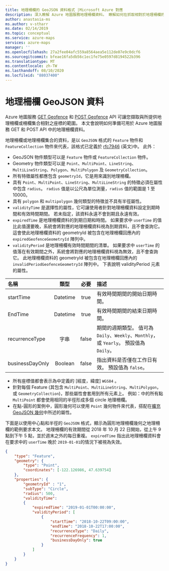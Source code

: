 ```yaml
---
title: 地理柵欄的 GeoJSON 資料格式 |Microsoft Azure 對應
description: 深入瞭解 Azure 地圖服務地理柵欄資料。 瞭解如何在抓取相對於地理柵欄的座標位置時，使用 GET 地理柵欄和 POST 地理柵欄 Api。
author: anastasia-ms
ms.author: v-stharr
ms.date: 02/14/2019
ms.topic: conceptual
ms.service: azure-maps
services: azure-maps
manager: ''
ms.openlocfilehash: 27a2fee04afc559a8564aea5e112de07e9c0dcf6
ms.sourcegitcommit: bfeae16fa5db56c1ec1fe75e0597d8194522b396
ms.translationtype: MT
ms.contentlocale: zh-TW
ms.lasthandoff: 08/10/2020
ms.locfileid: "88037400"
---
```

# <a name="geofencing-geojson-data"></a>地理柵欄 GeoJSON 資料

Azure 地圖服務 [GET Geofence](/rest/api/maps/spatial/getgeofence) 和 [POST Geofence](/rest/api/maps/spatial/postgeofence) API 可讓您擷取與所提供地理柵欄或柵欄集合相對之座標的範圍。 本文會說明如何準備可用於 Azure 地圖服務 GET 和 POST API 中的地理柵欄資料。

地理柵欄或地理柵欄集合的資料，是以 `GeoJSON` 格式的 `Feature` 物件和 `FeatureCollection` 物件來代表，該格式已定義於 [rfc7946](https://tools.ietf.org/html/rfc7946) \(英文\)中。 此外：

* GeoJSON 物件類型可以是 `Feature` 物件或 `FeatureCollection` 物件。
* Geometry 物件類型可以是 `Point`、`MultiPoint`、`LineString`、`MultiLineString`、`Polygon`、`MultiPolygon` 及 `GeometryCollection`。
* 所有特徵屬性都應包含 `geometryId`，它是用來識別地理柵欄。
* 具有 `Point`、`MultiPoint`、`LineString`、`MultiLineString` 的特徵必須在屬性中包含 `radius`。 `radius` 值是以公尺為單位測量，`radius` 值的範圍是 1 至 10000。
* 具有 `polygon` 和 `multipolygon` 幾何類型的特徵並不具有半徑屬性。
* `validityTime` 是選擇性的屬性，它可讓使用者針對地理柵欄資料設定到期時間和有效時間期間。 若未指定，該資料永遠不會到期且永遠有效。
* `expiredTime` 是地理柵欄資料的到期日期和時間。 如果要求中 `userTime` 的值比此值還要晚，系統會將對應的地理柵欄資料視為到期資料，且不會查詢它。 這會使此地理柵欄資料的 geometryId 被包含在地理柵欄回應內的 `expiredGeofenceGeometryId` 陣列中。
* `validityPeriod` 是地理柵欄有效時間期間的清單。 如果要求中 `userTime` 的值落在有效期間之外，系統會將對應的地理柵欄資料視為無效，且不會查詢它。 此地理柵欄資料的 geometryId 被包含在地理柵欄回應內的 `invalidPeriodGeofenceGeometryId` 陣列中。 下表說明 validityPeriod 元素的屬性。

| 名稱 | 類型 | 必要  | 描述 |
| :------------ |:------------: |:---------------:| :-----|
| startTime | Datetime  | true | 有效時間期間的開始日期時間。 |
| EndTime   | Datetime  | true |  有效時間期間的結束日期時間。 |
| recurrenceType | 字串 | false |   期間的週期類型。 值可為 `Daily`、`Weekly`、`Monthly`，或 `Yearly`。 預設值為 `Daily`。|
| businessDayOnly | Boolean | false |  指出資料是否僅在工作日有效。 預設值為 `false`。|


* 所有座標值都會表示為中定義的 [經度，緯度] `WGS84` 。
* 針對每個 Feature (其包含 `MultiPoint`、`MultiLineString`、`MultiPolygon`，或 `GeometryCollection`)，那些屬性會套用到所有元素上。 例如：中的所有點 `MultiPoint` 都會使用相同的半徑形成多個 circle 地理柵欄。
* 在點-圓形的案例中，圓形幾何可以使用 `Point` 幾何物件來代表，搭配在[擴充 GeoJSON 幾何](https://docs.microsoft.com/azure/azure-maps/extend-geojson)中所述的屬性。      

下面是以使用中心點和半徑的 `GeoJSON` 格式，顯示為圓形地理柵欄幾何之地理柵欄的範例要求本文。 地理柵欄的有效期間從 2018 年 10 月 22 日開始，從上午 9 點到下午 5 點，並於週末之外的每日重複。 `expiredTime` 指出此地理柵欄資料會在要求中的 `userTime` 晚於 `2019-01-01`的情況下被視為失效。  

```json
{
    "type": "Feature",
    "geometry": {
        "type": "Point",
        "coordinates": [-122.126986, 47.639754]
    },
    "properties": {
        "geometryId" : "1",
        "subType": "Circle",
        "radius": 500,
        "validityTime": 
        {
            "expiredTime": "2019-01-01T00:00:00",
            "validityPeriod": [
                {
                    "startTime": "2018-10-22T09:00:00",
                    "endTime": "2018-10-22T17:00:00",
                    "recurrenceType": "Daily",
                    "recurrenceFrequency": 1,
                    "businessDayOnly": true
                }
            ]
        }
    }
}
```
